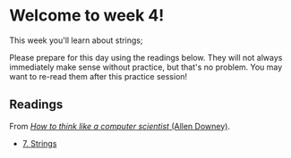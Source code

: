 # Welcome to week 4!

This week you'll learn about strings;

Please prepare for this day using the readings below. They will not always
immediately make sense without practice, but that's no problem. You may want
to re-read them after this practice session!

## Readings

From [*How to think like a computer scientist* (Allen Downey)](http://www.greenteapress.com/thinkpython/html/index.html).

* [7. Strings](http://www.greenteapress.com/thinkpython/html/thinkpython009.html)

